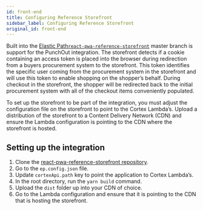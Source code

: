 ```yaml
---
id: front-end
title: Configuring Reference Storefront
sidebar_label: Configuring Reference Storefront
original_id: front-end
---
```


Built into the [Elastic Path`react-pwa-reference-storefront`](https://github.com/elasticpath/react-pwa-reference-storefront) master branch is support for the PunchOut integration. The storefront detects if a cookie containing an access token is placed into the browser during redirection from a buyers procurement system to the storefront. This token identifies the specific user coming from the procurement system in the storefront and will use this token to enable shopping on the shopper’s behalf. During checkout in the storefront, the shopper will be redirected back to the initial procurement system with all of the checkout items conveniently populated.

To set up the storefront to be part of the integration, you must adjust the configuration file on the storefront to point to the Cortex Lambda’s. Upload a distribution of the storefront to a Content Delivery Network (CDN) and ensure the Lambda configuration is pointing to the CDN where the storefront is hosted.

## Setting up the integration

1. Clone the [react-pwa-reference-storefront repository](https://github.com/elasticpath/react-pwa-reference-storefront).
2. Go to the `ep.config.json` file.
3. Update `cortexApi.path` key to point the application to Cortex Lambda’s.
4. In the root directory, run the `yarn build` command.
5. Upload the `dist` folder up into your CDN of choice.
6. Go to the Lambda configuration and ensure that it is pointing to the CDN that is hosting the storefront.
